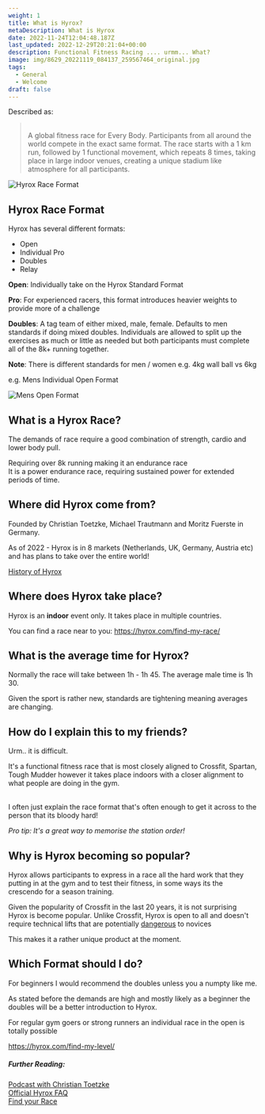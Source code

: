 ```yaml
---
weight: 1
title: What is Hyrox?
metaDescription: What is Hyrox
date: 2022-11-24T12:04:48.187Z
last_updated: 2022-12-29T20:21:04+00:00
description: Functional Fitness Racing .... urmm... What?
image: img/8629_20221119_084137_259567464_original.jpg
tags:
  - General
  - Welcome
draft: false
---
```

D﻿escribed as:

> \
> A global fitness race for Every Body. Participants from all around the world compete in the exact same format. The race starts with a 1 km run, followed by 1 functional movement, which repeats 8 times, taking place in large indoor venues, creating a unique stadium like atmosphere for all participants.

![Hyrox Race Format](img/hyrox-competition.webp)

## H﻿yrox Race Format

H﻿yrox has several different formats:

* O﻿pen
* I﻿ndividual Pro
* D﻿oubles
* R﻿elay

**O﻿pen**:  Individually take on the Hyrox Standard Format

**P﻿ro**: For experienced racers, this format introduces heavier weights to provide more of a challenge

**D﻿oubles**: A tag team of either mixed, male, female. Defaults to men standards if doing mixed doubles. Individuals are allowed to split up the exercises as much or little as needed but both participants must complete all of the 8k+ running together.

**N﻿ote**: There is different standards for men / women e.g. 4kg wall ball vs 6kg

e.g. Mens Individual Open Format

![Mens Open Format](img/hyrox-men-1-format.png)

## W﻿hat is a Hyrox Race?

T﻿he demands of race require a good combination of strength, cardio and lower body pull.

Requiring over 8k running making it an endurance race \
I﻿t is a power endurance race, requiring sustained power for extended periods of time.

## W﻿here did Hyrox come from?

F﻿ounded by Christian Toetzke, Michael Trautmann and Moritz Fuerste in Germany.

As of 2022  - Hyrox is in 8 markets (Netherlands, UK, Germany, Austria etc) and has plans to take over the entire world!

[History of Hyrox](http://localhost:3000/post/the-history-of-hyrox/)

## W﻿here does Hyrox take place?

H﻿yrox is an **indoor** event only. It takes place in multiple countries. 

You can find a race near to you: <https://hyrox.com/find-my-race/>

## W﻿hat is the average time for Hyrox?

N﻿ormally the race will take between 1h - 1h 45. The average male time is 1h 30.

G﻿iven the sport is rather new, standards are tightening meaning averages are changing.

## H﻿ow do I explain this to my friends?

U﻿rm.. it is difficult. 

I﻿t's a functional fitness race that is most closely aligned to Crossfit, Spartan, Tough Mudder however it takes place indoors with a closer alignment to what people are doing in the gym.

\
I﻿ often just explain the race format that's often enough to get it across to the person that its bloody hard! 

*P﻿ro tip: It's a great way to memorise the station order!*

## W﻿hy is Hyrox becoming so popular?

H﻿yrox allows participants to express in a race all the hard work that they putting in at the gym and to test their fitness, in some ways its the crescendo for a season training.

G﻿iven the popularity of Crossfit in the last 20 years, it is not surprising Hyrox is become popular. Unlike Crossfit, Hyrox is open to all and doesn't require technical lifts that are potentially [dangerous](https://www.youtube.com/watch?v=JSlgYb97ZQA) to novices

T﻿his makes it a rather unique product at the moment.

## W﻿hich Format should I do?

For beginners I would recommend the doubles unless you a numpty like me.

As stated before the demands are high and mostly likely as a beginner the doubles will be a better introduction to Hyrox.

For regular gym goers or strong runners an individual race in the open is totally possible

<https://hyrox.com/find-my-level/>

##### Further Reading:

[Podcast with Christian Toetzke](https://www.youtube.com/watch?v=3leTKmIBG04)\
[Official Hyrox FAQ](https://hyrox.com/faq/)\
[Find your Race](https://hyrox.com/about-hyrox/)